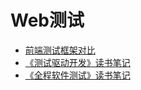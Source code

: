 # Web测试

* [前端测试框架对比](./前端测试框架对比.md)
* [《测试驱动开发》读书笔记](./《测试驱动开发》读书笔记.md)
* [《全程软件测试》读书笔记](./《全程软件测试》读书笔记/《全程软件测试》读书笔记.md)
